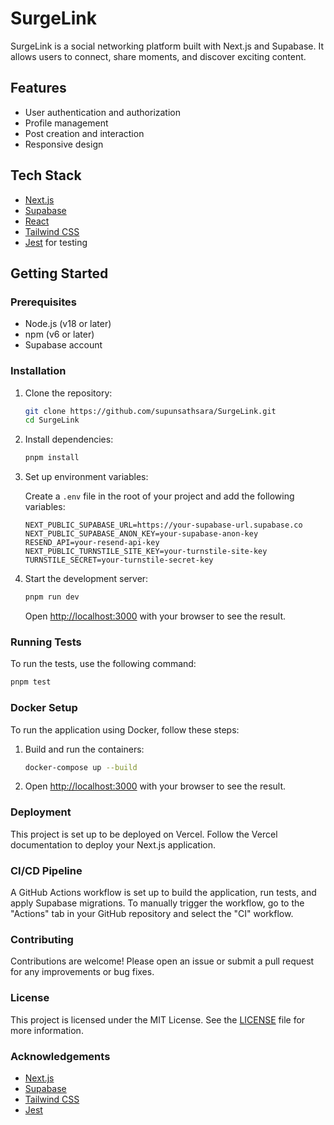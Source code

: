 # SurgeLink

SurgeLink is a social networking platform built with Next.js and Supabase. It allows users to connect, share moments, and discover exciting content.

## Features

- User authentication and authorization
- Profile management
- Post creation and interaction
- Responsive design

## Tech Stack

- [Next.js](https://nextjs.org/)
- [Supabase](https://supabase.io/)
- [React](https://reactjs.org/)
- [Tailwind CSS](https://tailwindcss.com/)
- [Jest](https://jestjs.io/) for testing

## Getting Started

### Prerequisites

- Node.js (v18 or later)
- npm (v6 or later)
- Supabase account

### Installation

1. Clone the repository:

   ```bash
   git clone https://github.com/supunsathsara/SurgeLink.git
   cd SurgeLink
   ```

2. Install dependencies:

   ```bash
   pnpm install
   ```

3. Set up environment variables:

   Create a `.env` file in the root of your project and add the following variables:

   ```env
   NEXT_PUBLIC_SUPABASE_URL=https://your-supabase-url.supabase.co
   NEXT_PUBLIC_SUPABASE_ANON_KEY=your-supabase-anon-key
   RESEND_API=your-resend-api-key
   NEXT_PUBLIC_TURNSTILE_SITE_KEY=your-turnstile-site-key
   TURNSTILE_SECRET=your-turnstile-secret-key
   ```

4. Start the development server:

   ```bash
   pnpm run dev
   ```

   Open [http://localhost:3000](http://localhost:3000) with your browser to see the result.

### Running Tests

To run the tests, use the following command:

```bash
pnpm test
```

### Docker Setup

To run the application using Docker, follow these steps:

1. Build and run the containers:

   ```bash
   docker-compose up --build
   ```

2. Open [http://localhost:3000](http://localhost:3000) with your browser to see the result.

### Deployment

This project is set up to be deployed on Vercel. Follow the Vercel documentation to deploy your Next.js application.

### CI/CD Pipeline

A GitHub Actions workflow is set up to build the application, run tests, and apply Supabase migrations. To manually trigger the workflow, go to the "Actions" tab in your GitHub repository and select the "CI" workflow.

### Contributing

Contributions are welcome! Please open an issue or submit a pull request for any improvements or bug fixes.

### License

This project is licensed under the MIT License. See the [LICENSE](LICENSE) file for more information.

### Acknowledgements

- [Next.js](https://nextjs.org/)
- [Supabase](https://supabase.io/)
- [Tailwind CSS](https://tailwindcss.com/)
- [Jest](https://jestjs.io/)